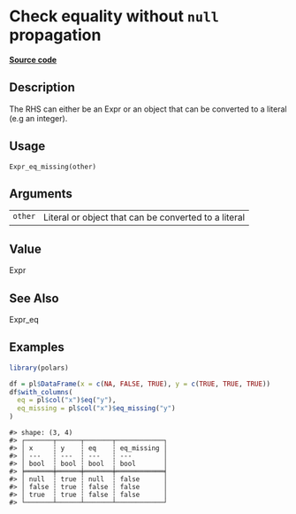 
# Check equality without <code>null</code> propagation

[**Source code**](https://github.com/pola-rs/r-polars/tree/3908b5beab9ec917b825bad8f9a820caad37cb4a/R/expr__expr.R#L356)

## Description

The RHS can either be an Expr or an object that can be converted to a
literal (e.g an integer).

## Usage

<pre><code class='language-R'>Expr_eq_missing(other)
</code></pre>

## Arguments

<table>
<tr>
<td style="white-space: nowrap; font-family: monospace; vertical-align: top">
<code id="Expr_eq_missing_:_other">other</code>
</td>
<td>
Literal or object that can be converted to a literal
</td>
</tr>
</table>

## Value

Expr

## See Also

Expr_eq

## Examples

``` r
library(polars)

df = pl$DataFrame(x = c(NA, FALSE, TRUE), y = c(TRUE, TRUE, TRUE))
df$with_columns(
  eq = pl$col("x")$eq("y"),
  eq_missing = pl$col("x")$eq_missing("y")
)
```

    #> shape: (3, 4)
    #> ┌───────┬──────┬───────┬────────────┐
    #> │ x     ┆ y    ┆ eq    ┆ eq_missing │
    #> │ ---   ┆ ---  ┆ ---   ┆ ---        │
    #> │ bool  ┆ bool ┆ bool  ┆ bool       │
    #> ╞═══════╪══════╪═══════╪════════════╡
    #> │ null  ┆ true ┆ null  ┆ false      │
    #> │ false ┆ true ┆ false ┆ false      │
    #> │ true  ┆ true ┆ false ┆ false      │
    #> └───────┴──────┴───────┴────────────┘
